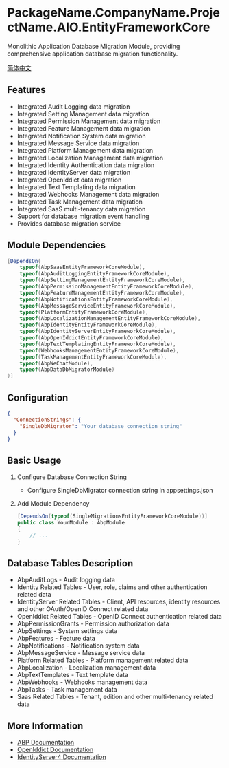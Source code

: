 # PackageName.CompanyName.ProjectName.AIO.EntityFrameworkCore

Monolithic Application Database Migration Module, providing comprehensive application database migration functionality.

[简体中文](./README.md)

## Features

* Integrated Audit Logging data migration
* Integrated Setting Management data migration
* Integrated Permission Management data migration
* Integrated Feature Management data migration
* Integrated Notification System data migration
* Integrated Message Service data migration
* Integrated Platform Management data migration
* Integrated Localization Management data migration
* Integrated Identity Authentication data migration
* Integrated IdentityServer data migration
* Integrated OpenIddict data migration
* Integrated Text Templating data migration
* Integrated Webhooks Management data migration
* Integrated Task Management data migration
* Integrated SaaS multi-tenancy data migration
* Support for database migration event handling
* Provides database migration service

## Module Dependencies

```csharp
[DependsOn(
    typeof(AbpSaasEntityFrameworkCoreModule),
    typeof(AbpAuditLoggingEntityFrameworkCoreModule),
    typeof(AbpSettingManagementEntityFrameworkCoreModule),
    typeof(AbpPermissionManagementEntityFrameworkCoreModule),
    typeof(AbpFeatureManagementEntityFrameworkCoreModule),
    typeof(AbpNotificationsEntityFrameworkCoreModule),
    typeof(AbpMessageServiceEntityFrameworkCoreModule),
    typeof(PlatformEntityFrameworkCoreModule),
    typeof(AbpLocalizationManagementEntityFrameworkCoreModule),
    typeof(AbpIdentityEntityFrameworkCoreModule),
    typeof(AbpIdentityServerEntityFrameworkCoreModule),
    typeof(AbpOpenIddictEntityFrameworkCoreModule),
    typeof(AbpTextTemplatingEntityFrameworkCoreModule),
    typeof(WebhooksManagementEntityFrameworkCoreModule),
    typeof(TaskManagementEntityFrameworkCoreModule),
    typeof(AbpWeChatModule),
    typeof(AbpDataDbMigratorModule)
)]
```

## Configuration

```json
{
  "ConnectionStrings": {
    "SingleDbMigrator": "Your database connection string"
  }
}
```

## Basic Usage

1. Configure Database Connection String
   * Configure SingleDbMigrator connection string in appsettings.json

2. Add Module Dependency
   ```csharp
   [DependsOn(typeof(SingleMigrationsEntityFrameworkCoreModule))]
   public class YourModule : AbpModule
   {
       // ...
   }
   ```

## Database Tables Description

* AbpAuditLogs - Audit logging data
* Identity Related Tables - User, role, claims and other authentication related data
* IdentityServer Related Tables - Client, API resources, identity resources and other OAuth/OpenID Connect related data
* OpenIddict Related Tables - OpenID Connect authentication related data
* AbpPermissionGrants - Permission authorization data
* AbpSettings - System settings data
* AbpFeatures - Feature data
* AbpNotifications - Notification system data
* AbpMessageService - Message service data
* Platform Related Tables - Platform management related data
* AbpLocalization - Localization management data
* AbpTextTemplates - Text template data
* AbpWebhooks - Webhooks management data
* AbpTasks - Task management data
* Saas Related Tables - Tenant, edition and other multi-tenancy related data

## More Information

* [ABP Documentation](https://docs.abp.io)
* [OpenIddict Documentation](https://documentation.openiddict.com)
* [IdentityServer4 Documentation](https://identityserver4.readthedocs.io)
